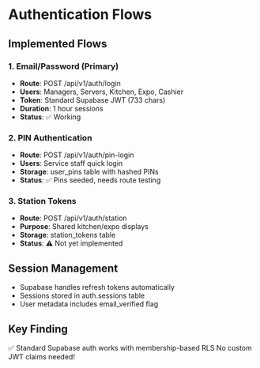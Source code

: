 # Authentication Flows

## Implemented Flows

### 1. Email/Password (Primary)
- **Route**: POST /api/v1/auth/login
- **Users**: Managers, Servers, Kitchen, Expo, Cashier
- **Token**: Standard Supabase JWT (733 chars)
- **Duration**: 1 hour sessions
- **Status**: ✅ Working

### 2. PIN Authentication
- **Route**: POST /api/v1/auth/pin-login
- **Users**: Service staff quick login
- **Storage**: user_pins table with hashed PINs
- **Status**: ✅ Pins seeded, needs route testing

### 3. Station Tokens
- **Route**: POST /api/v1/auth/station
- **Purpose**: Shared kitchen/expo displays
- **Storage**: station_tokens table
- **Status**: ⚠️ Not yet implemented

## Session Management
- Supabase handles refresh tokens automatically
- Sessions stored in auth.sessions table
- User metadata includes email_verified flag

## Key Finding
✅ Standard Supabase auth works with membership-based RLS
No custom JWT claims needed!